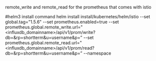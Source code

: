 remote_write and remote_read for the prometheus that comes with istio

#helm3 install command helm install install/kubernetes/helm/istio --set global.tag="1.5.6" --set prometheus.enabled=true --set prometheus.global.remote_write.url="<influxdb_domainname>/api/v1/prom/write?db=&rp=shortterm&u=username&p=” --set prometheus.global.remote_read.url="<influxdb_domainname>/api/v1/prom/read?db=&rp=shortterm&u=username&p=” --namespace
